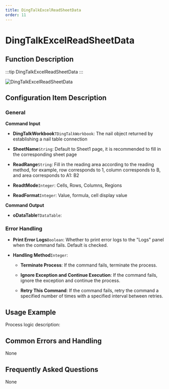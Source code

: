 ```yaml
---
title: DingTalkExcelReadSheetData
order: 11
---
```


# DingTalkExcelReadSheetData

## Function Description

:::tip 
DingTalkExcelReadSheetData
:::

![DingTalkExcelReadSheetData](../../../../assets/DingTalkExcelReadSheetData_command.png)

## Configuration Item Description

### General

**Command Input**

- **DingTalkWorkbook**`TDingTalkWorkbook`: The nail object returned by establishing a nail table connection

- **SheetName**`String`: Default to Sheet1 page, it is recommended to fill in the corresponding sheet page

- **ReadRange**`String`: Fill in the reading area according to the reading method, for example, row corresponds to 1, column corresponds to B, and area corresponds to A1: B2

- **ReadtMode**`Integer`: Cells, Rows, Columns, Regions

- **ReadFormat**`Integer`: Value, formula, cell display value


**Command Output**

- **oDataTable**`TDataTable`: 

### Error Handling

- **Print Error Logs**`Boolean`: Whether to print error logs to the "Logs" panel when the command fails. Default is checked. 

- **Handling Method**`Integer`:

    - **Terminate Process**: If the command fails, terminate the process.

    - **Ignore Exception and Continue Execution**: If the command fails, ignore the exception and continue the process.

    - **Retry This Command**: If the command fails, retry the command a specified number of times with a specified interval between retries.

## Usage Example

Process logic description:

## Common Errors and Handling

None

## Frequently Asked Questions

None

